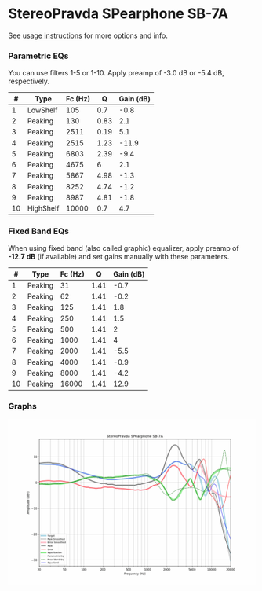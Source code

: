 # StereoPravda SPearphone SB-7A
See [usage instructions](https://github.com/jaakkopasanen/AutoEq#usage) for more options and info.

### Parametric EQs
You can use filters 1-5 or 1-10. Apply preamp of -3.0 dB or -5.4 dB, respectively.

|   # | Type      |   Fc (Hz) |    Q |   Gain (dB) |
|-----|-----------|-----------|------|-------------|
|   1 | LowShelf  |       105 | 0.7  |        -0.8 |
|   2 | Peaking   |       130 | 0.83 |         2.1 |
|   3 | Peaking   |      2511 | 0.19 |         5.1 |
|   4 | Peaking   |      2515 | 1.23 |       -11.9 |
|   5 | Peaking   |      6803 | 2.39 |        -9.4 |
|   6 | Peaking   |      4675 | 6    |         2.1 |
|   7 | Peaking   |      5867 | 4.98 |        -1.3 |
|   8 | Peaking   |      8252 | 4.74 |        -1.2 |
|   9 | Peaking   |      8987 | 4.81 |        -1.8 |
|  10 | HighShelf |     10000 | 0.7  |         4.7 |

### Fixed Band EQs
When using fixed band (also called graphic) equalizer, apply preamp of **-12.7 dB** (if available) and set gains manually with these parameters.

|   # | Type    |   Fc (Hz) |    Q |   Gain (dB) |
|-----|---------|-----------|------|-------------|
|   1 | Peaking |        31 | 1.41 |        -0.7 |
|   2 | Peaking |        62 | 1.41 |        -0.2 |
|   3 | Peaking |       125 | 1.41 |         1.8 |
|   4 | Peaking |       250 | 1.41 |         1.5 |
|   5 | Peaking |       500 | 1.41 |         2   |
|   6 | Peaking |      1000 | 1.41 |         4   |
|   7 | Peaking |      2000 | 1.41 |        -5.5 |
|   8 | Peaking |      4000 | 1.41 |        -0.9 |
|   9 | Peaking |      8000 | 1.41 |        -4.2 |
|  10 | Peaking |     16000 | 1.41 |        12.9 |

### Graphs
![](./StereoPravda%20SPearphone%20SB-7A.png)
